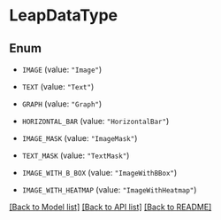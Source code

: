 # LeapDataType

## Enum


* `IMAGE` (value: `"Image"`)

* `TEXT` (value: `"Text"`)

* `GRAPH` (value: `"Graph"`)

* `HORIZONTAL_BAR` (value: `"HorizontalBar"`)

* `IMAGE_MASK` (value: `"ImageMask"`)

* `TEXT_MASK` (value: `"TextMask"`)

* `IMAGE_WITH_B_BOX` (value: `"ImageWithBBox"`)

* `IMAGE_WITH_HEATMAP` (value: `"ImageWithHeatmap"`)


[[Back to Model list]](../README.md#documentation-for-models) [[Back to API list]](../README.md#documentation-for-api-endpoints) [[Back to README]](../README.md)



